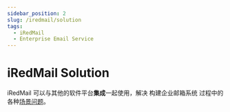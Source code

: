 ```yaml
---
sidebar_position: 2
slug: /iredmail/solution
tags:
  - iRedMail
  - Enterprise Email Service
---
```


# iRedMail Solution

iRedMail 可以与其他的软件平台**集成**一起使用，解决 构建企业邮箱系统 过程中的各种[场景问题](#)。